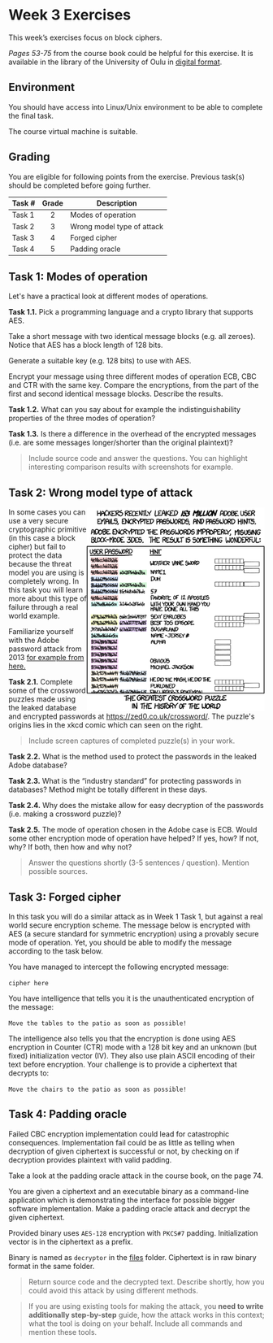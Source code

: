 # Week 3 Exercises

This week’s exercises focus on block ciphers.

*Pages 53-75* from the course book could be helpful for this exercise. It is available in the library of the University of Oulu in [digital format](https://oula.finna.fi/Record/oy_electronic_oy.9917612964306252).

## Environment

You should have access into Linux/Unix environment to be able to complete the final task.

The course virtual machine is suitable.

## Grading

You are eligible for following points from the exercise. Previous task(s) should be completed before going further.

Task #|Grade|Description|
-----|:---:|-----------|
Task 1 | 2 | Modes of operation
Task 2 | 3 | Wrong model type of attack
Task 3 | 4 | Forged cipher
Task 4 | 5 | Padding oracle

## Task 1: Modes of operation

Let's have a practical look at different modes of operations.

**Task 1.1.** Pick a programming language and a crypto library that supports AES.

Take a short message with two identical message blocks (e.g. all zeroes). Notice that AES has a block length of 128 bits.

Generate a suitable key (e.g. 128 bits) to use with AES. 

Encrypt your message using three different modes of operation ECB, CBC and CTR with the same key. Compare the encryptions, from the part of the first and second identical message blocks. Describe the results.

**Task 1.2.** What can you say about for example the indistinguishability properties of the three modes of operation? 

**Task 1.3.** Is there a difference in the overhead of the encrypted messages (i.e. are some messages longer/shorter than the original plaintext)?

> Include source code and answer the questions. You can highlight interesting comparison results with screenshots for example.

## Task 2: Wrong model type of attack

<p align="right">
<img src="img/encryptic.png" alt="Random number. Source: XKCD" height="400px" align="right"/>
</p>


In some cases you can use a very secure cryptographic primitive (in this case a block cipher) but fail to protect the data because the threat model you are using is completely wrong. In this task you will learn more about this type of failure through a real world example.

Familiarize yourself with the Adobe password attack from 2013 [for example from here.](https://arstechnica.com/information-technology/2013/11/how-an-epic-blunder-by-adobe-could-strengthen-hand-of-password-crackers/)

**Task 2.1.** Complete some of the crossword puzzles made using the leaked database and encrypted passwords at https://zed0.co.uk/crossword/. The puzzle's origins lies in the xkcd comic which can seen on the right.

 > Include screen captures of completed puzzle(s) in your work.
 
**Task 2.2.** What is the method used to protect the passwords in the leaked Adobe database? 

**Task 2.3.** What is the “industry standard” for protecting passwords in databases? Method might be totally different in these days.

**Task 2.4.** Why does the mistake allow for easy decryption of the passwords (i.e. making a crossword puzzle)?

**Task 2.5.** The mode of operation chosen in the Adobe case is ECB. Would some other encryption mode of operation have helped? If yes, how? If not, why? If both, then how and why not?


> Answer the questions shortly (3-5 sentences / question). Mention possible sources.


## Task 3: Forged cipher

In this task you will do a similar attack as in Week 1 Task 1, but against a real world secure encryption scheme. The message below is encrypted with AES (a secure standard for symmetric encryption) using a provably secure mode of operation. Yet, you should be able to modify the message according to the task below.

You have managed to intercept the following encrypted message:

`cipher here`

You have intelligence that tells you it is the unauthenticated encryption of the message: 

`Move the tables to the patio as soon as possible!`

The intelligence also tells you that the encryption is done using AES encryption in Counter (CTR) mode with a 128 bit key and an unknown (but fixed) initialization vector (IV). They also use plain ASCII encoding of their text before encryption.
Your challenge is to provide a ciphertext that decrypts to:

`Move the chairs to the patio as soon as possible!`


## Task 4: Padding oracle

Failed CBC encryption implementation could lead for catastrophic consequences. Implementation fail could be as little as telling when decryption of given ciphertext is successful or not, by checking on if decryption provides plaintext with valid padding.

Take a look at the padding oracle attack in the course book, on the page 74.

You are given a ciphertext and an executable binary as a command-line application which is demonstrating the interface for possible bigger software implementation. Make a padding oracle attack and decrypt the given ciphertext. 

Provided binary uses `AES-128` encryption with `PKCS#7` padding. Initialization vector is in the ciphertext as a prefix.

Binary is named as `decryptor` in the [files](files) folder. Ciphertext is in raw binary format in the same folder.

> Return source code and the decrypted text. Describe shortly, how you could avoid this attack by using different methods.

> If you are using existing tools for making the attack, you **need to write additionally step-by-step** guide, how the attack works in this context; what the tool is doing on your behalf. Include all commands and mention these tools.

